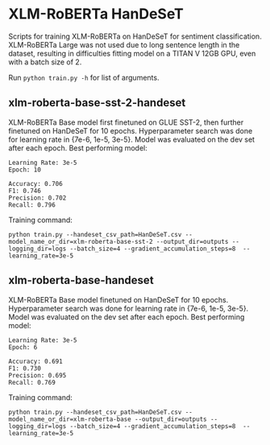 # XLM-RoBERTa HanDeSeT

Scripts for training XLM-RoBERTa on HanDeSeT for sentiment classification.
XLM-RoBERTa Large was not used due to long sentence length in the dataset,
resulting in difficulties fitting model on a TITAN V 12GB GPU, even with a
batch size of 2.

Run `python train.py -h` for list of arguments.

## xlm-roberta-base-sst-2-handeset

XLM-RoBERTa Base model first finetuned on GLUE SST-2, then further finetuned
on HanDeSeT for 10 epochs.
Hyperparameter search was done for learning rate in {7e-6, 1e-5, 3e-5}.
Model was evaluated on the dev set after each epoch. Best performing model:

```
Learning Rate: 3e-5
Epoch: 10

Accuracy: 0.706
F1: 0.746
Precision: 0.702
Recall: 0.796
```

Training command:

```
python train.py --handeset_csv_path=HanDeSeT.csv --model_name_or_dir=xlm-roberta-base-sst-2 --output_dir=outputs --logging_dir=logs --batch_size=4 --gradient_accumulation_steps=8  --learning_rate=3e-5
```

## xlm-roberta-base-handeset

XLM-RoBERTa Base model finetuned on HanDeSeT for 10 epochs.
Hyperparameter search was done for learning rate in {7e-6, 1e-5, 3e-5}.
Model was evaluated on the dev set after each epoch. Best performing model:

```
Learning Rate: 3e-5
Epoch: 6

Accuracy: 0.691
F1: 0.730
Precision: 0.695
Recall: 0.769
```

Training command:

```
python train.py --handeset_csv_path=HanDeSeT.csv --model_name_or_dir=xlm-roberta-base --output_dir=outputs --logging_dir=logs --batch_size=4 --gradient_accumulation_steps=8  --learning_rate=3e-5
```
